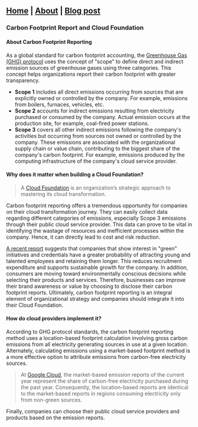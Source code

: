## [Home](https://vijaykrishnansr.github.io/) | [About](https://vijaykrishnansr.github.io/docs/About.html) | [Blog post](https://vijaykrishnansr.github.io/docs/Blogpost.html)

### Carbon Footprint Report and Cloud Foundation

#### About Carbon Footprint Reporting

As a global standard for carbon footprint accounting, the [Greenhouse Gas (GHG) protocol](https://ghgprotocol.org/standards/scope-3-standard) uses the concept of "scope" to define direct and indirect emission sources of greenhouse gases using three categories. This concept helps organizations report their carbon footprint with greater transparency.
-	**Scope 1** includes all direct emissions occurring from sources that are explicitly owned or controlled by the company. For example, emissions from boilers, furnaces, vehicles, etc. 
-	**Scope 2** accounts for indirect emissions resulting from electricity purchased or consumed by the company. Actual emission occurs at the production site, for example, coal-fired power stations.
-	**Scope 3** covers all other indirect emissions following the company's activities but occurring from sources not owned or controlled by the company. These emissions are associated with the organizational supply chain or value chain, contributing to the biggest share of the company's carbon footprint. For example, emissions produced by the computing infrastructure of the company's cloud service provider.

#### Why does it matter when building a Cloud Foundation?

> A [Cloud Foundation](https://cloudfoundation.meshcloud.io/understanding-cloud-foundation/#what-is-a-cloud-foundation) is an organization’s strategic approach to mastering its cloud transformation.

Carbon footprint reporting offers a tremendous opportunity for companies on their cloud transformation journey. They can easily collect data regarding different categories of emissions, especially Scope 3 emissions through their public cloud service provider. This data can prove to be vital in identifying the wastage of resources and inefficient processes within the company. Hence, it can directly lead to cost and risk reduction.

[A recent report](https://www.deseret.com/2007/11/19/20054327/how-going-green-draws-talent-cuts-costs) suggests that companies that show interest in "green" initiatives and credentials have a greater probability of attracting young and talented employees and retaining them longer. This reduces recruitment expenditure and supports sustainable growth for the company. In addition, consumers are moving toward environmentally conscious decisions while selecting their products and services. Therefore, businesses can improve their brand awareness or value by choosing to disclose their carbon footprint reports. Ultimately, carbon footprint reporting is an integral element of organizational strategy and  companies should integrate it into their Cloud Foundation.

#### How do cloud providers implement it?

According to GHG protocol standards, the carbon footprint reporting method uses a location-based footprint calculation involving gross carbon emissions from all electricity generating sources in use at a given location. Alternately, calculating emissions using a market-based footprint method is a more effective option to attribute emissions from carbon-free electricity sources.

> At [Google Cloud](https://cloud.google.com/carbon-footprint/docs/methodology), the market-based emission reports of the current year represent the share of carbon-free electricity purchased during the past year. Consequently, the location-based reports are identical to the market-based reports in regions consuming electricity only from non-green sources.

Finally, companies can choose their public cloud service providers and products based on the emission reports.
